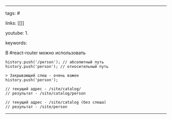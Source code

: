 ____

tags: #

links: [[]]

youtube: 
1. 

keywords:

В #react-router можно использовать 

~~~
history.push('/person'); // абсолютный путь
history.push('person'); // относительный путь

> Закрывающий слеш - очень важен
history.push('person');

// текущий адрес - /site/catalog/
// результат - /site/catalog/person

// текущий адрес - /site/catalog (без слеша)
// результат - /site/person
~~~



_____

